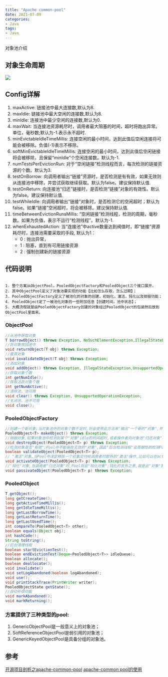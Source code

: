 ```yaml
---
title: "Apache common-pool"
date: 2021-07-09
categories:
- Java
tags:
- Java
---
```


对象池介绍

<!-- more -->

## 对象生命周期
![](https://gitee.com/lights8080/lights8080-oss/raw/master/2021/07/yVX1dI.jpg)

## Config详解
1. maxActive: 链接池中最大连接数,默认为8.
1. maxIdle: 链接池中最大空闲的连接数,默认为8.
1. minIdle: 连接池中最少空闲的连接数,默认为0.
1. maxWait: 当连接池资源耗尽时，调用者最大阻塞的时间，超时将跑出异常。单位，毫秒数;默认为-1.表示永不超时.
1. minEvictableIdleTimeMillis: 连接空闲的最小时间，达到此值后空闲连接将可能会被移除。负值(-1)表示不移除。
1. softMinEvictableIdleTimeMillis: 连接空闲的最小时间，达到此值后空闲链接将会被移除，且保留“minIdle”个空闲连接数。默认为-1.
1. numTestsPerEvictionRun: 对于“空闲链接”检测线程而言，每次检测的链接资源的个数。默认为3.
1. testOnBorrow: 向调用者输出“链接”资源时，是否检测是有有效，如果无效则从连接池中移除，并尝试获取继续获取。默认为false。建议保持默认值.
1. testOnReturn:  向连接池“归还”链接时，是否检测“链接”对象的有效性。默认为false。建议保持默认值.
1. testWhileIdle:  向调用者输出“链接”对象时，是否检测它的空闲超时；默认为false。如果“链接”空闲超时，将会被移除。建议保持默认值.
1. timeBetweenEvictionRunsMillis:  “空闲链接”检测线程，检测的周期，毫秒数。如果为负值，表示不运行“检测线程”。默认为-1.
1. whenExhaustedAction: 当“连接池”中active数量达到阀值时，即“链接”资源耗尽时，连接池需要采取的手段, 默认为1：
    * 0 : 抛出异常，
    * 1 : 阻塞，直到有可用链接资源
    * 2 : 强制创建新的链接资源


## 代码说明
<pre><code>
1. 整个方案从ObjectPool，PooledObjectFactory和PooledObject三个接口展开，
2. 其中ObjectPool定义了对象池要实现的功能【比如怎么存取，怎么过期】；
3. PooledObjectFactory定义了被池化的对象的创建，初始化，激活，钝化以及销毁功能；
4. PooledObject定了一被池化对象的一些附加信息【创建时间，池中状态】；
5. 大概流程就是由PooledObjectFactory创建的对象经过PooledObject的包装然后放到ObjectPool里面来。
</code></pre>

### ObjectPool
```java
//从池中获取对象
T borrowObject() throws Exception, NoSuchElementException,IllegalStateException;
//将对象放回池中
void returnObject(T obj) throws Exception;
//废弃对象
void invalidateObject(T obj) throws Exception;
//添加对象
void addObject() throws Exception, IllegalStateException,UnsupportedOperationException;
//获取对象个数
int getNumIdle();
//获取活跃对象个数
int getNumActive();
//清除池，池可用
void clear() throws Exception, UnsupportedOperationException;
//关闭池，池不可用
void close();
```

### PooledObjectFactory
```java
//创建一个新对象;当对象池中的对象个数不足时,将会使用此方法来"输出"一个新的"对象",并交付给对象池管理
PooledObject<T> makeObject() throws Exception;
//销毁对象,如果对象池中检测到某个"对象"idle的时间超时,或者操作者向对象池"归还对象"时检测到"对象"已经无效,那么此时将会导致"对象销毁";"销毁对象"的操作设计相差甚远,但是必须明确:当调用此方法时,"对象"的生命周期必须结束.如果object是线程,那么此时线程必须退出;如果object是socket操作,那么此时socket必须关闭;如果object是文件流操作,那么此时"数据flush"且正常关闭.
void destroyObject(PooledObject<T> p) throws Exception;
//检测对象是否"有效";Pool中不能保存无效的"对象",因此"后台检测线程"会周期性的检测Pool中"对象"的有效性,如果对象无效则会导致此对象从Pool中移除,并destroy;此外在调用者从Pool获取一个"对象"时,也会检测"对象"的有效性,确保不能讲"无效"的对象输出给调用者;当调用者使用完毕将"对象归还"到Pool时,仍然会检测对象的有效性.所谓有效性,就是此"对象"的状态是否符合预期,是否可以对调用者直接使用;如果对象是Socket,那么它的有效性就是socket的通道是否畅通/阻塞是否超时等.
boolean validateObject(PooledObject<T> p);
// "激活"对象,当Pool中决定移除一个对象交付给调用者时额外的"激活"操作,比如可以在activateObject方法中"重置"参数列表让调用者使用时感觉像一个"新创建"的对象一样;如果object是一个线程,可以在"激活"操作中重置"线程中断标记",或者让线程从阻塞中唤醒等;如果object是一个socket,那么可以在"激活操作"中刷新通道,或者对socket进行链接重建(假如socket意外关闭)等.
void activateObject(PooledObject<T> p) throws Exception;
//"钝化"对象,当调用者"归还对象"时,Pool将会"钝化对象";钝化的言外之意,就是此"对象"暂且需要"休息"一下.如果object是一个socket,那么可以passivateObject中清除buffer,将socket阻塞;如果object是一个线程,可以在"钝化"操作中将线程sleep或者将线程中的某个对象wait.需要注意的时,activateObject和passivateObject两个方法需要对应,避免死锁或者"对象"状态的混乱.
void passivateObject(PooledObject<T> p) throws Exception;
```

### PooledObject
```java
T getObject();
long getCreateTime();
long getActiveTimeMillis();
long getIdleTimeMillis();
long getLastBorrowTime();
long getLastReturnTime();
long getLastUsedTime();
int compareTo(PooledObject<T> other);
boolean equals(Object obj);
int hashCode();
String toString();
//后台清理线程
boolean startEvictionTest();
boolean endEvictionTest(Deque<PooledObject<T>> idleQueue);
boolean allocate();
boolean deallocate();
void invalidate()
void setLogAbandoned(boolean logAbandoned);
void use();
void printStackTrace(PrintWriter writer);
PooledObjectState getState();
//自动补偿功能
void markAbandoned();
void markReturning();
```

### 方案提供了三种类型的pool:
1. GenericObjectPool是一般意义上的对象池；
2. SoftReferenceObjectPool是弱引用的对象池；
3. GenericKeyedObjectPool是具备分组的对象池。

## 参考
[开源项目剖析之apache-common-pool](http://www.cnblogs.com/tommyli/p/3510095.html) 
[apache-common pool的使用](http://www.open-open.com/lib/view/open1415453575730.html) 
